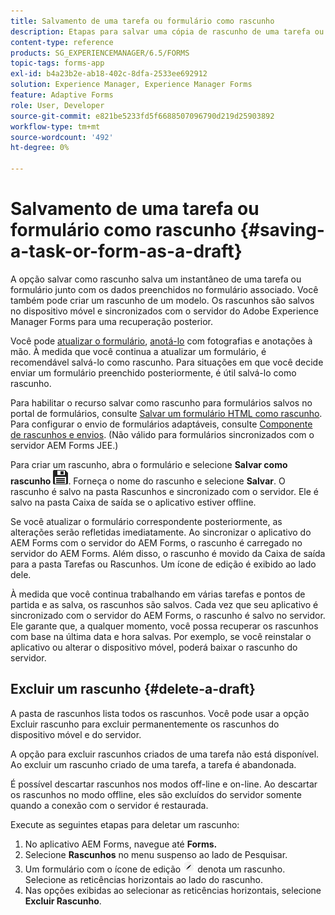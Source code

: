 ```yaml
---
title: Salvamento de uma tarefa ou formulário como rascunho
description: Etapas para salvar uma cópia de rascunho de uma tarefa ou um formulário no aplicativo AEM Forms
content-type: reference
products: SG_EXPERIENCEMANAGER/6.5/FORMS
topic-tags: forms-app
exl-id: b4a23b2e-ab18-402c-8dfa-2533ee692912
solution: Experience Manager, Experience Manager Forms
feature: Adaptive Forms
role: User, Developer
source-git-commit: e821be5233fd5f6688507096790d219d25903892
workflow-type: tm+mt
source-wordcount: '492'
ht-degree: 0%

---
```


# Salvamento de uma tarefa ou formulário como rascunho {#saving-a-task-or-form-as-a-draft}

A opção salvar como rascunho salva um instantâneo de uma tarefa ou formulário junto com os dados preenchidos no formulário associado. Você também pode criar um rascunho de um modelo. Os rascunhos são salvos no dispositivo móvel e sincronizados com o servidor do Adobe Experience Manager Forms para uma recuperação posterior.

Você pode [atualizar o formulário](/help/forms/using/working-with-form.md), [anotá-lo](/help/forms/using/add-attachments.md) com fotografias e anotações à mão. À medida que você continua a atualizar um formulário, é recomendável salvá-lo como rascunho. Para situações em que você decide enviar um formulário preenchido posteriormente, é útil salvá-lo como rascunho.

Para habilitar o recurso salvar como rascunho para formulários salvos no portal de formulários, consulte [Salvar um formulário HTML como rascunho](/help/forms/using/saving-html5-form-draft.md).
Para configurar o envio de formulários adaptáveis, consulte [Componente de rascunhos e envios](/help/forms/using/draft-submission-component.md). (Não válido para formulários sincronizados com o servidor AEM Forms JEE.)

Para criar um rascunho, abra o formulário e selecione **Salvar como rascunho** ![salvar como rascunho](assets/save-as-draft.png). Forneça o nome do rascunho e selecione **Salvar**. O rascunho é salvo na pasta Rascunhos e sincronizado com o servidor. Ele é salvo na pasta Caixa de saída se o aplicativo estiver offline.

Se você atualizar o formulário correspondente posteriormente, as alterações serão refletidas imediatamente. Ao sincronizar o aplicativo do AEM Forms com o servidor do AEM Forms, o rascunho é carregado no servidor do AEM Forms. Além disso, o rascunho é movido da Caixa de saída para a pasta Tarefas ou Rascunhos. Um ícone de edição é exibido ao lado dele.

À medida que você continua trabalhando em várias tarefas e pontos de partida e as salva, os rascunhos são salvos. Cada vez que seu aplicativo é sincronizado com o servidor do AEM Forms, o rascunho é salvo no servidor. Ele garante que, a qualquer momento, você possa recuperar os rascunhos com base na última data e hora salvas. Por exemplo, se você reinstalar o aplicativo ou alterar o dispositivo móvel, poderá baixar o rascunho do servidor.

## Excluir um rascunho {#delete-a-draft}

A pasta de rascunhos lista todos os rascunhos. Você pode usar a opção Excluir rascunho para excluir permanentemente os rascunhos do dispositivo móvel e do servidor.

A opção para excluir rascunhos criados de uma tarefa não está disponível. Ao excluir um rascunho criado de uma tarefa, a tarefa é abandonada.

É possível descartar rascunhos nos modos off-line e on-line. Ao descartar os rascunhos no modo offline, eles são excluídos do servidor somente quando a conexão com o servidor é restaurada.

Execute as seguintes etapas para deletar um rascunho:

1. No aplicativo AEM Forms, navegue até **Forms.**
1. Selecione **Rascunhos** no menu suspenso ao lado de Pesquisar.
1. Um formulário com o ícone de edição ![edit-draft-app](assets/edit-draft-app.png) denota um rascunho. Selecione as reticências horizontais ao lado do rascunho.
1. Nas opções exibidas ao selecionar as reticências horizontais, selecione **Excluir Rascunho**.
